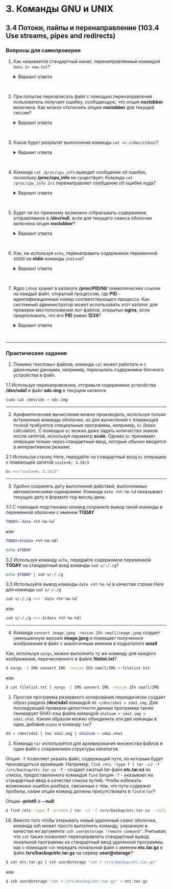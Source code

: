 # 3. Команды GNU и UNIX

## 3.4 Потоки, пайпы и перенаправление (103.4 Use streams, pipes and redirects)

### Вопросы для самопроверки


1. Как называется стандартный канал, перенаправляемый командой `date 1> now.txt`?
    <details>
    <summary>Вариант ответа</summary>

    Стандартный вывод или **stdout**
    
    </details>
<br> 


2. При попытке перезаписать файл с помощью перенаправления пользователь получает ошибку, сообщающую, что опция **noclobber** включена. Как можно отключить опцию **noclobber** для текущей сессии?
    <details>
    <summary>Вариант ответа</summary>

    `set +C` или `set +o noclobber
    
    </details>
<br> 


3. Каков будет результат выполнения команды `cat <<.>/dev/stdout`?
    <details>
    <summary>Вариант ответа</summary>

    Bash перейдет в режим ввода Heredoc и выйдет из него, когда в строке появится точка. Набранный текст будет перенаправлен в **stdout** (выведен на экран).
    
    </details>
<br> 


4. Команда `cat /proc/cpu_info` выводит сообщение об ошибке, поскольку **/proc/cpu_info** не существует. Команда `cat /proc/cpu_info 2>1` перенаправляет сообщение об ошибке куда?
    <details>
    <summary>Вариант ответа</summary>

    К файлу с именем **1** в текущем каталоге.
    
    </details>
<br>    


5. Будет ли по-прежнему возможно отбрасывать содержимое, отправляемое в **/dev/null**, если для текущего сеанса оболочки включена опция **noclobber**?
    <details>
    <summary>Вариант ответа</summary>

    Да. **/dev/null** - это специальный файл, на который не действует **noclobber**.
    
    </details>
<br> 


6. Как, не используя `echo`, перенаправить содержимое переменной `$USER` на **stdin** команды `sha1sum`?
    <details>
    <summary>Вариант ответа</summary>

    ```sh
    $ sha1sum <<<$USER
    ```
    
    </details>
<br> 


7. Ядро Linux хранит в каталоге **/proc/PID/fd/** символические ссылки на каждый файл, открытый процессом, где **PID** - идентификационный номер соответствующего процесса. Как системный администратор может использовать этот каталог для проверки местоположения лог-файлов, открытых **nginx**, если предположить, что его **PID** равен **1234**?
    <details>
    <summary>Вариант ответа</summary>

    Выполнив команду 
    ```sh
    ls -l /proc/1234/fd
    ```
    вы увидите цели каждой символической ссылки в каталоге.
    
    </details>
<br> 







---
### Практические задания

1. Помимо текстовых файлов, команда `cat` может работать и с двоичными данными, например, пересылать содержимое блочного устройства в файл. 

1.1 Используя перенаправление, отправьте содержимое устройства **/dev/sda1** в файл **sdc.img** в текущем каталоге
```sh
sudo cat /dev/sdc > sdc.img
```

---
2. Арифметические вычисления можно производить, используя только встроенные команды оболочки, но для вычислений с плавающей точкой требуются специальные программы, например, `bc` (basic calculator). С помощью `bc` можно даже задать количество знаков после запятой, используя параметр **scale**. Однако `bc` принимает операции только через стандартный ввод, который обычно вводится в интерактивном режиме. 

2.1 Используя строку Here, передайте на стандартный вход `bc` операцию с плавающей запятой `scale=6; 3.14/3`
```sh
bc <<<"scale=6; 3.14/3"
```

---
3.  Удобно сохранять дату выполнения действий, выполняемых автоматическими сценариями. Команда `date +%Y-%m-%d` показывает текущую дату в формате год-месяц-день. 

3.1 C помощью подстановки команд сохраните вывод такой команды в переменной оболочки с именем **TODAY**
```sh
TODAY=`date +%Y-%m-%d`
```

или
```sh
TODAY=$(date +%Y-%m-%d)
```
```sh
echo $TODAY
```

3.2 Используя команду `echo`, передайте содержимое переменной **TODAY** на стандартный вход команды `sed s/-/./g`?
```sh
echo $TODAY | sed s/-/./g
```

3.3  Используйте вывод команды `date +%Y-%m-%d` в качестве строки Here для команды `sed s/-/./g`
```sh
sed s/-/./g <<< `date +%Y-%m-%d`
```
или
```sh
sed s/-/./g <<< $(date +%Y-%m-%d)
```

---
4.  Команда `convert image.jpeg -resize 25% small/image.jpeg` создает уменьшенную версию **image.jpeg** и помещает полученное изображение в файл с аналогичным именем в подкаталоге **small**. 


Как, используя `xargs`, можно выполнить ту же команду для каждого изображения, перечисленного в файле **filelist.txt**?
```sh
$ xargs -I IMG convert IMG -resize 25% small/IMG < filelist.txt
```
или
```sh
$ cat filelist.txt | xargs -I IMG convert IMG -resize 25% small/IMG
```

1.  Простая программа резервного копирования периодически создает образ раздела **/dev/sda1** командой `dd </dev/sda1 > sda1.img`. Для последующей проверки целостности данных программа также генерирует SHA1-хэш файла командой `sha1sum < sda1.img > sda1.sha1`. Каким образом можно объединить эти две команды в одну, добавив `pipes` и команду `tee`?
```sh
dd < /dev/sda1 | tee sda1.img | sha1sum > sda1.sha1
```

1.  Команда `tar` используется для архивирования множества файлов в один файл с сохранением структуры каталогов.

Опция `-T` позволяет указать файл, содержащий пути, по которым будет производиться архивация. Например, `find /etc -type f | tar -cJ -f /srv/backup/etc.tar.xz -T` - создает сжатый tar-файл **etc.tar.xz** из списка, предоставленного командой `find` (опция `-T` - указывает на стандартный ввод в качестве списка путей). Чтобы избежать возможных ошибок разбора, связанных с тем, что пути содержат пробелы, какие опции команд должны присутствовать в `find` и `tar`?

Опции **-print0** и **--null**:
```sh
$ find /etc -type f -print0 | tar -cJ -f /srv/backup/etc.tar.xz --null -T -
```

16. Вместо того чтобы открывать новый удаленный сеанс оболочки, команда ssh может просто выполнить команду, указанную в качестве ее аргумента: `ssh user@storage "remote command"`. Учитывая, что `ssh` также позволяет перенаправлять стандартный вывод локальной программы на стандартный ввод удаленной программы, как с помощью `ssh` передать локальный файл с именем **etc.tar.gz** в файл **/srv/backup/etc.tar.gz** на сервер **user@storage**?
```sh
$ cat etc.tar.gz | ssh user@storage "cat > /srv/backup/etc.tar.gz"
```
или
```sh
$ ssh user@storage "cat > /srv/backup/etc.tar.gz" < etc.tar.gz
```